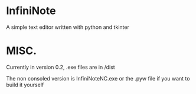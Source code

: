 # InfiniNote
A simple text editor written with python and tkinter
# MISC.
Currently in version 0.2, .exe files are in /dist

The non consoled version is InfiniNoteNC.exe or the .pyw file if you want to build it yourself
